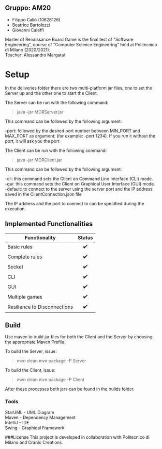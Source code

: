 ## Gruppo: AM20
* Filippo Caliò (10628126) 
* Beatrice Bartolozzi
* Giovanni Caleffi
  

Master of Renaissance Board Game is the final test of "Software Engineering", course of "Computer Science Engineering" held at Politecnico di Milano (2020/2021).\
Teacher: Alessandro Margara\

# Setup
In the deliveries folder there are two multi-platform jar files, one to set the Server up and the other one to start the Client.

The Server can be run with the following command:

> java -jar MORServer.jar 

This command can be followed by the following argument:

-port: followed by the desired port number between MIN_PORT and MAX_PORT as argument;
(for example: -port 1234). If you run it without the port, it will ask you the port

The Client can be run with the following command:

> java -jar MORClient.jar 

This command can be followed by the following argument:

-cli: this command sets the Client on Command Line Interface (CLI) mode.\
-gui: this command sets the Client on Graphical User Interface (GUI) mode.\
-default: to connect to the server using the server port and the IP address saved in the ClientConnection.json file

The IP address and the port to connect to can be specified during the execution.

## Implemented Functionalities
| Functionality        | Status  | 
| ------------- |:-------------:| 
| Basic rules     | :heavy_check_mark: | 
| Complete rules    | :heavy_check_mark:     |
| Socket    | :heavy_check_mark:     |   
| CLI    | :heavy_check_mark:     |   
| GUI    | :heavy_check_mark:     |   
| Multiple games    | :heavy_check_mark:     |   
| Resilience to Disconnections | :heavy_check_mark:      |    


## Build
Use maven to build jar files for both the Client and the Server by choosing the appropriate Maven Profile.


To build the Server, issue:
> mvn clean
> mvn package -P Server

To build the Client, issue:
> mvn clean
> mvn package -P Client

After these processes both jars can be found in the builds folder.

### Tools
StarUML - UML Diagram\
Maven - Dependency Management\
IntelliJ - IDE\
Swing - Graphical Framework


###License
This project is developed in collaboration with Politecnico di Milano and Cranio Creations.
